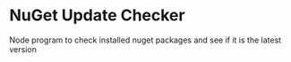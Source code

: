 # NuGet Update Checker

Node program to check installed nuget packages and see if it is the latest version
